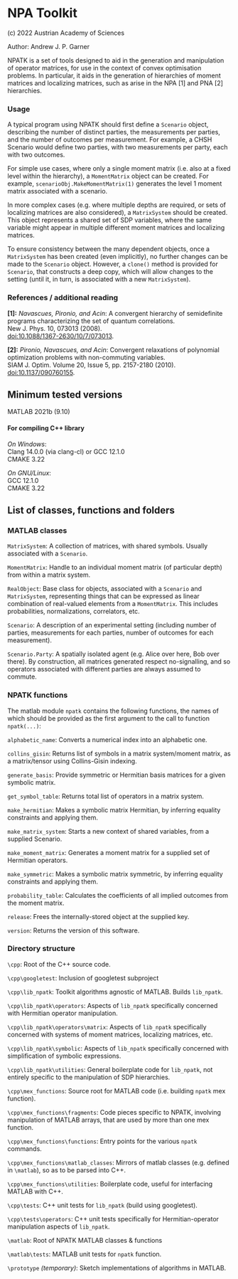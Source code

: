 # NPA Toolkit
(c) 2022 Austrian Academy of Sciences
 
Author: Andrew J. P. Garner

NPATK is a set of tools designed to aid in the generation and manipulation of operator matrices, for use in the context 
of convex optimisation problems. In particular, it aids in the generation of hierarchies of moment matrices and 
localizing matrices, such as arise in the NPA [1] and PNA [2] hierarchies.

### Usage

A typical program using NPATK should first define a `Scenario` object, describing the number of distinct parties, the
measurements per parties, and the number of outcomes per measurement. For example, a CHSH Scenario would define two
parties, with two measurements per party, each with two outcomes.

For simple use cases, where only a single moment matrix (i.e. also at a fixed level within the hierarchy), a 
`MomentMatrix` object can be created. For example, 
``scenarioObj.MakeMomentMatrix(1)``
generates the level 1 moment matrix associated with a scenario. 

In more complex cases (e.g. where multiple depths are required, or sets of localizing matrices are also considered), a
`MatrixSystem` should be created. 
This object represents a shared set of SDP variables, where the same variable might appear in multiple different moment 
matrices and localizing matrices.

To ensure consistency between the many dependent objects, once a `MatrixSystem` has been created (even implicitly), no 
further changes can be made to the `Scenario` object. However, a `clone()` method is provided for `Scenario`, that 
constructs a deep copy, which will allow changes to the setting (until it, in turn, is associated with a new 
`MatrixSystem`).



### References / additional reading
**[1]:** *Navascues, Pironio, and Acin*: A convergent hierarchy of semidefinite programs characterizing the set of quantum correlations.\
New J. Phys. 10, 073013 (2008).\
[doi:10.1088/1367-2630/10/7/073013](https://doi.org/10.1088/1367-2630/10/7/073013).

**[2]:** *Pironio,  Navascues, and Acin*: Convergent relaxations of polynomial optimization problems
with non-commuting variables.\
SIAM J. Optim. Volume 20, Issue 5, pp. 2157-2180 (2010).\
[doi:10.1137/090760155](https://doi.org/10.1137/090760155).

## Minimum tested versions
MATLAB 2021b (9.10)

#### For compiling C++ library

*On Windows*: \
Clang 14.0.0 (via clang-cl) or GCC 12.1.0 \
CMAKE 3.22

*On GNU/Linux*: \
GCC 12.1.0 \
CMAKE 3.22



## List of classes, functions and folders
### MATLAB classes

`MatrixSystem`: A collection of matrices, with shared symbols. Usually associated with a `Scenario`. 

`MomentMatrix`: Handle to an individual moment matrix (of particular depth) from within a matrix system.

`RealObject`: Base class for objects, associated with a `Scenario` and `MatrixSystem`, representing things that can be
expressed as linear combination of real-valued elements from a `MomentMatrix`. This includes probabilities, 
normalizations, correlators, etc.

`Scenario`: A description of an experimental setting (including number of parties, measurements for each parties,
number of outcomes for each measurement).

`Scenario.Party`: A spatially isolated agent (e.g. Alice over here, Bob over there). By construction, all matrices generated
respect no-signalling, and so operators associated with different parties are always assumed to commute.


### NPATK functions
The matlab module `npatk` contains the following functions, the names of which should be provided as the first argument
to the call to function `npatk(...)`:

`alphabetic_name`: Converts a numerical index into an alphabetic one.

`collins_gisin`: Returns list of symbols in a matrix system/moment matrix, as a matrix/tensor using Collins-Gisin indexing. 

`generate_basis`: Provide symmetric or Hermitian basis matrices for a given symbolic matrix.

`get_symbol_table`: Returns total list of operators in a matrix system. 

`make_hermitian`: Makes a symbolic matrix Hermitian, by inferring equality constraints and applying them.

`make_matrix_system`: Starts a new context of shared variables, from a supplied Scenario. 

`make_moment_matrix`: Generates a moment matrix for a supplied set of Hermitian operators.

`make_symmetric`: Makes a symbolic matrix symmetric, by inferring equality constraints and applying them.

`probability_table`: Calculates the coefficients of all implied outcomes from the moment matrix.

`release`: Frees the internally-stored object at the supplied key.

`version`: Returns the version of this software.


### Directory structure

`\cpp`: Root of the C++ source code.

`\cpp\googletest`: Inclusion of googletest subproject

`\cpp\lib_npatk`: Toolkit algorithms agnostic of MATLAB. Builds `lib_npatk`.

`\cpp\lib_npatk\operators`: Aspects of `lib_npatk` specifically concerned with Hermitian operator manipulation.

`\cpp\lib_npatk\operators\matrix`: Aspects of `lib_npatk` specifically concerned with systems of moment matrices, localizing 
matrices, etc.

`\cpp\lib_npatk\symbolic`: Aspects of `lib_npatk` specifically concerned with simplification of symbolic expressions.

`\cpp\lib_npatk\utilities`: General boilerplate code for `lib_npatk`, not entirely specific to the manipulation of 
SDP hierarchies.

`\cpp\mex_functions`: Source root for MATLAB code (i.e. building `npatk` mex function).

`\cpp\mex_functions\fragments`: Code pieces specific to NPATK, involving manipulation of
MATLAB arrays, that are used by more than one mex function.

`\cpp\mex_functions\functions`: Entry points for the various `npatk` commands.

`\cpp\mex_functions\matlab_classes`: Mirrors of matlab classes (e.g. defined in `\matlab`), so as to be parsed into C++.

`\cpp\mex_functions\utilities`: Boilerplate code, useful for interfacing MATLAB with C++.

`\cpp\tests`: C++ unit tests for `lib_npatk` (build using googletest).

`\cpp\tests\operators`: C++ unit tests specifically for Hermitian-operator manipulation aspects of `lib_npatk`.

`\matlab`: Root of NPATK MATLAB classes & functions

`\matlab\tests`: MATLAB unit tests for `npatk` function.

`\prototype` *(temporary)*: Sketch implementations of algorithms in MATLAB.
